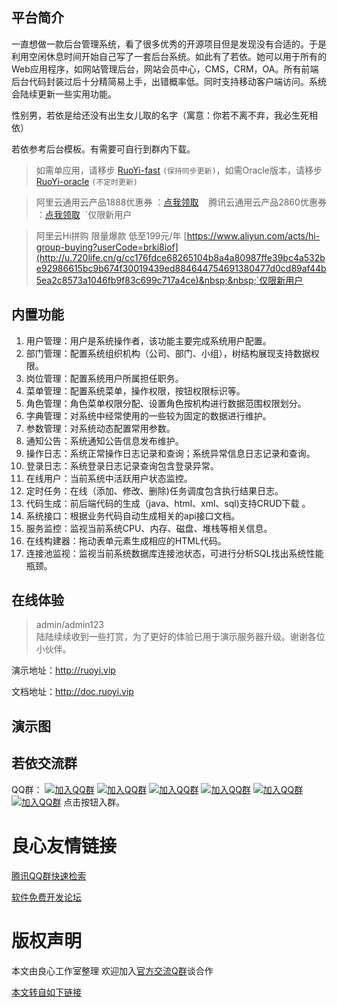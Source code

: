 ## 平台简介

一直想做一款后台管理系统，看了很多优秀的开源项目但是发现没有合适的。于是利用空闲休息时间开始自己写了一套后台系统。如此有了若依。她可以用于所有的Web应用程序，如网站管理后台，网站会员中心，CMS，CRM，OA。所有前端后台代码封装过后十分精简易上手，出错概率低。同时支持移动客户端访问。系统会陆续更新一些实用功能。

性别男，若依是给还没有出生女儿取的名字（寓意：你若不离不弃，我必生死相依）

若依参考后台模板。有需要可自行到群内下载。

> 如需单应用，请移步 [RuoYi-fast](http://u.720life.cn/g/2e71d0f0a5c601172267ba20d3a43c6e4efbf9a2018792702bfb8d2f94b55c6d62b37fda024b0dfd09a20010bcf0eff5)  `(保持同步更新)`，如需Oracle版本，请移步 [RuoYi-oracle](http://u.720life.cn/g/bb3fa9f12e23af1dcb512de5ea9176b5e918fd691972ed931e30ad47b0129d54c88c2056ff64fac7da9fe52f5d1f028e)  `(不定时更新)`

> 阿里云通用云产品1888优惠券 ：[点我领取](http://u.720life.cn/g/60ffc7ca72c10e3c1846b3e8c088fa57c29c7e6762ea5b9e7f1afc6a47f6db431f23f4b41e06a4fbbe4d5093861e684d1a16e6335423e1cf38502e735ef8740e77d8519d10b72a4466aa9b1b966c7383)&nbsp;&nbsp;&nbsp;&nbsp;腾讯云通用云产品2860优惠券 ：[点我领取](http://u.720life.cn/g/573ff6a91b3af551e410311df33cdee51fd00f208c83660531435f30c8bcb8c5521059c0fb7cc6d12ce577bd0dc18655f461f86e043db6f148334438eb8acd96e48e2889732e12ed146294bc8976bd0017f861f613eabc2157bb4833ac57f063362a21f7e4df17a6873141d0fc8df9c1)&nbsp;&nbsp;`仅限新用户

> 阿里云Hi拼购 限量爆款 低至199元/年 [https://www.aliyun.com/acts/hi-group-buying?userCode=brki8iof](http://u.720life.cn/g/cc176fdce68265104b8a4a80987ffe39bc4a532be92986615bc9b674f30019439ed884644754691380477d0cd89af44b5ea2c8573a1046fb9f83c699c717a4ce)&nbsp;&nbsp;`仅限新用户

## 内置功能

1.  用户管理：用户是系统操作者，该功能主要完成系统用户配置。
2.  部门管理：配置系统组织机构（公司、部门、小组），树结构展现支持数据权限。
3.  岗位管理：配置系统用户所属担任职务。
4.  菜单管理：配置系统菜单，操作权限，按钮权限标识等。
5.  角色管理：角色菜单权限分配、设置角色按机构进行数据范围权限划分。
6.  字典管理：对系统中经常使用的一些较为固定的数据进行维护。
7.  参数管理：对系统动态配置常用参数。
8.  通知公告：系统通知公告信息发布维护。
9.  操作日志：系统正常操作日志记录和查询；系统异常信息日志记录和查询。
10. 登录日志：系统登录日志记录查询包含登录异常。
11. 在线用户：当前系统中活跃用户状态监控。
12. 定时任务：在线（添加、修改、删除)任务调度包含执行结果日志。
13. 代码生成：前后端代码的生成（java、html、xml、sql)支持CRUD下载 。
14. 系统接口：根据业务代码自动生成相关的api接口文档。
15. 服务监控：监视当前系统CPU、内存、磁盘、堆栈等相关信息。
16. 在线构建器：拖动表单元素生成相应的HTML代码。
17. 连接池监视：监视当前系统数据库连接池状态，可进行分析SQL找出系统性能瓶颈。
## 在线体验
> admin/admin123  
> 陆陆续续收到一些打赏，为了更好的体验已用于演示服务器升级。谢谢各位小伙伴。

演示地址：http://ruoyi.vip  

文档地址：http://doc.ruoyi.vip

## 演示图

 
     
           
           
     
     
           
           
     
     
           
           
     
	 
           
           
     	 
     
           
           
     
	 
           
           
     
	 
           
           
     
	 
           
           
     
 


## 若依交流群

QQ群： [![加入QQ群](https://img.shields.io/badge/已满-1389287-blue.svg)](https://jq.qq.com/?_wv=1027&k=5HBAaYN)  [![加入QQ群](https://img.shields.io/badge/已满-1679294-blue.svg)](https://jq.qq.com/?_wv=1027&k=5cHeRVW)  [![加入QQ群](https://img.shields.io/badge/已满-1529866-blue.svg)](https://jq.qq.com/?_wv=1027&k=53R0L5Z)  [![加入QQ群](https://img.shields.io/badge/已满-1772718-blue.svg)](https://jq.qq.com/?_wv=1027&k=5g75dCU)  [![加入QQ群](https://img.shields.io/badge/已满-1366522-blue.svg)](https://jq.qq.com/?_wv=1027&k=58cPoHA)  [![加入QQ群](https://img.shields.io/badge/1382251-blue.svg)](https://jq.qq.com/?_wv=1027&k=5Ofd4Pb)  点击按钮入群。


 # 良心友情链接

[腾讯QQ群快速检索](http://u.720life.cn/s/8cf73f7c)

[软件免费开发论坛](http://u.720life.cn/s/bbb01dc0)

# 版权声明 

本文由良心工作室整理 欢迎加入[官方交流Q群](https://u.720life.cn/s/f2316816)谈合作

[本文转自如下链接](http://u.720life.cn/g/2e71d0f0a5c601172267ba20d3a43c6eaf90d462383bd2cca1f31a3c2d719f6223867a75a29b47360609dca81f30fec15ca7c2211061ae54bd9dd5e0ff774b51)